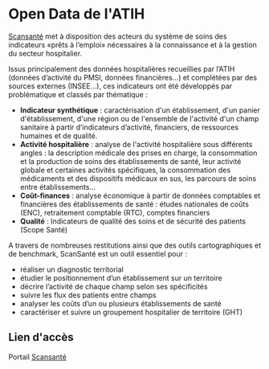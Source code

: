 # Open Data de l'ATIH
<!-- SPDX-License-Identifier: MPL-2.0 -->

[Scansanté](https://www.scansante.fr/) met à disposition des acteurs du système de soins des indicateurs «prêts à l’emploi» nécessaires à la connaissance et à la gestion du secteur hospitalier.

Issus principalement des données hospitalières recueillies par l’ATIH (données d’activité du PMSI, données financières…) et complétées par des sources externes (INSEE…), ces indicateurs ont été développés par problématique et classés par thématique : 
* **Indicateur synthétique** : caractérisation d'un établissement, d'un panier d'établissement, d'une région ou de l'ensemble de l'activité d'un champ sanitaire à partir d’indicateurs d’activité, financiers, de ressources humaines et de qualité.
* **Activité hospitalière** : analyse de l'activité hospitalière sous différents angles : la description médicale des prises en charge, la consommation et la production de soins des établissements de santé, leur activité globale et certaines activités spécifiques, la consommation des médicaments et des dispositifs médicaux en sus, les parcours de soins entre établissements…
* **Coût-finances** : analyse économique à partir de données comptables et financières des établissements de santé : études nationales de coûts (ENC), retraitement comptable (RTC), comptes financiers
* **Qualité** : Indicateurs de qualité des soins et de sécurité des patients (Scope Santé)

A travers de nombreuses restitutions ainsi que des outils cartographiques et de benchmark, ScanSanté est un outil essentiel pour :
- réaliser un diagnostic territorial 
- étudier le positionnement d’un établissement sur un territoire 
- décrire l’activité de chaque champ selon ses spécificités 
- suivre les flux des patients entre champs
- analyser les coûts d’un ou plusieurs établissements de santé
- caractériser et suivre un groupement hospitalier de territoire (GHT)

## Lien d'accès
Portail [Scansanté](https://www.scansante.fr/)
